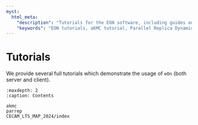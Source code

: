 ```yaml
---
myst:
  html_meta:
    "description": "Tutorials for the EON software, including guides on Adaptive Kinetic Monte Carlo (aKMC) and Parallel Replica Dynamics."
    "keywords": "EON tutorials, aKMC tutorial, Parallel Replica Dynamics tutorial, CECAM"
---
```



# Tutorials

We provide several full tutorials which demonstrate the usage of `eOn` (both
server and client).

```{toctree}
:maxdepth: 2
:caption: Contents

akmc
parrep
CECAM_LTS_MAP_2024/index
```

<!-- Maybe the workshops should be elsewhere? -->
